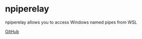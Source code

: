 # npiperelay

npiperelay allows you to access Windows named pipes from WSL

[GitHub](https://github.com/NZSmartie/npiperelay)
